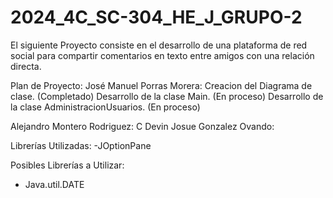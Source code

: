 # 2024_4C_SC-304_HE_J_GRUPO-2
El siguiente Proyecto consiste en el desarrollo de una plataforma de red social para compartir comentarios  en texto entre amigos con una relación directa.

Plan de Proyecto:
José Manuel Porras Morera:
Creacion del Diagrama de clase. (Completado)
Desarrollo de la clase Main. (En proceso)
Desarrollo de la clase AdministracionUsuarios. (En proceso)

Alejandro Montero Rodriguez:
C
Devin Josue Gonzalez Ovando:


Librerías Utilizadas:
-JOptionPane

Posibles Librerías a Utilizar:
- Java.util.DATE
